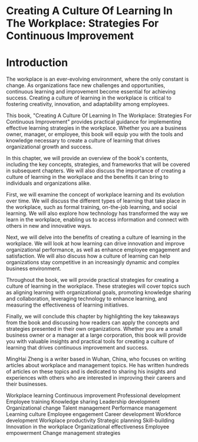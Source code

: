 # Creating A Culture Of Learning In The Workplace: Strategies For Continuous Improvement

# Introduction

The workplace is an ever-evolving environment, where the only constant is change. As organizations face new challenges and opportunities, continuous learning and improvement become essential for achieving success. Creating a culture of learning in the workplace is critical to fostering creativity, innovation, and adaptability among employees.

This book, "Creating A Culture Of Learning In The Workplace: Strategies For Continuous Improvement" provides practical guidance for implementing effective learning strategies in the workplace. Whether you are a business owner, manager, or employee, this book will equip you with the tools and knowledge necessary to create a culture of learning that drives organizational growth and success.

In this chapter, we will provide an overview of the book's contents, including the key concepts, strategies, and frameworks that will be covered in subsequent chapters. We will also discuss the importance of creating a culture of learning in the workplace and the benefits it can bring to individuals and organizations alike.

First, we will examine the concept of workplace learning and its evolution over time. We will discuss the different types of learning that take place in the workplace, such as formal training, on-the-job learning, and social learning. We will also explore how technology has transformed the way we learn in the workplace, enabling us to access information and connect with others in new and innovative ways.

Next, we will delve into the benefits of creating a culture of learning in the workplace. We will look at how learning can drive innovation and improve organizational performance, as well as enhance employee engagement and satisfaction. We will also discuss how a culture of learning can help organizations stay competitive in an increasingly dynamic and complex business environment.

Throughout the book, we will provide practical strategies for creating a culture of learning in the workplace. These strategies will cover topics such as aligning learning with organizational goals, promoting knowledge sharing and collaboration, leveraging technology to enhance learning, and measuring the effectiveness of learning initiatives.

Finally, we will conclude this chapter by highlighting the key takeaways from the book and discussing how readers can apply the concepts and strategies presented in their own organizations. Whether you are a small business owner or a manager at a large corporation, this book will provide you with valuable insights and practical tools for creating a culture of learning that drives continuous improvement and success.

MingHai Zheng is a writer based in Wuhan, China, who focuses on writing articles about workplace and management topics. He has written hundreds of articles on these topics and is dedicated to sharing his insights and experiences with others who are interested in improving their careers and their businesses.


Workplace learning
Continuous improvement
Professional development
Employee training
Knowledge sharing
Leadership development
Organizational change
Talent management
Performance management
Learning culture
Employee engagement
Career development
Workforce development
Workplace productivity
Strategic planning
Skill-building
Innovation in the workplace
Organizational effectiveness
Employee empowerment
Change management strategies
